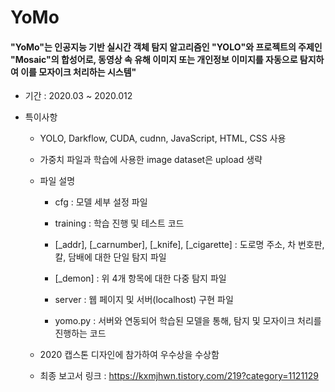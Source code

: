 # YoMo

#### **"YoMo"는 인공지능 기반 실시간 객체 탐지 알고리즘인 "YOLO"와 프로젝트의 주제인 "Mosaic"의 합성어로, 동영상 속 유해 이미지 또는 개인정보 이미지를 자동으로 탐지하여 이를 모자이크 처리하는 시스템"**

* 기간 : 2020.03 ~ 2020.012

* 특이사항

  * YOLO, Darkflow, CUDA, cudnn, JavaScript, HTML, CSS 사용
  
  * 가중치 파일과 학습에 사용한 image dataset은 upload 생략
  
  * 파일 설명
  
    * cfg : 모델 세부 설정 파일
    
    * training : 학습 진행 및 테스트 코드
    
    * [_addr], [_carnumber], [_knife], [_cigarette] : 도로명 주소, 차 번호판, 칼, 담배에 대한 단일 탐지 파일
    
    * [_demon] : 위 4개 항목에 대한 다중 탐지 파일
    
    * server : 웹 페이지 및 서버(localhost) 구현 파일
    
    * yomo.py : 서버와 연동되어 학습된 모델을 통해, 탐지 및 모자이크 처리를 진행하는 코드
    
  * 2020 캡스톤 디자인에 참가하여 우수상을 수상함
  
  * 최종 보고서 링크 : https://kxmjhwn.tistory.com/219?category=1121129
